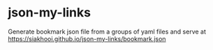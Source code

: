 # json-my-links

Generate bookmark json file from a groups of yaml files and serve at <https://siakhooi.github.io/json-my-links/bookmark.json>
